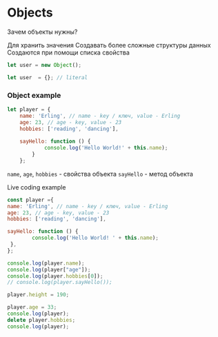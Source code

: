 # Objects

Зачем объекты нужны?

Для хранить значения
Создавать более сложные структуры данных
Создаются при помощи списка свойства

```js
let user = new Object();

let user  = {}; // literal
```


### Object example


```js
let player = {
    name: 'Erling', // name - key / ключ, value - Erling
    age: 23, // age - key, value - 23
    hobbies: ['reading', 'dancing'],
    
    sayHello: function () {
            console.log('Hello World!' + this.name);
        }
    };
```

`name`, `age`, `hobbies` - свойства объекта
`sayHello` - метод объекта

Live coding example

```js
const player ={
name: 'Erling', // name - key / ключ, value - Erling
age: 23, // age - key, value - 23
hobbies: ['reading', 'dancing'],

sayHello: function () {
        console.log('Hello World! ' + this.name);
 },
};

console.log(player.name);
console.log(player["age"]);
console.log(player.hobbies[0]);
// console.log(player.sayHello());

player.height = 190;

player.age = 33;
console.log(player);
delete player.hobbies;
console.log(player);
```